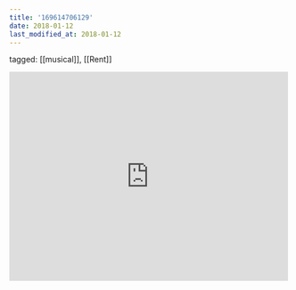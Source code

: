 ```yaml
---
title: '169614706129'
date: 2018-01-12
last_modified_at: 2018-01-12
---
```

tagged: [[musical]], [[Rent]]
<iframe allow="accelerometer; autoplay; clipboard-write; encrypted-media; gyroscope; picture-in-picture" allowfullscreen="" frameborder="0" height="375" id="youtube_iframe" src="https://www.youtube.com/embed/c2qpklxK478?feature=oembed&amp;enablejsapi=1&amp;origin=https://safe.txmblr.com&amp;wmode=opaque" width="500"></iframe>